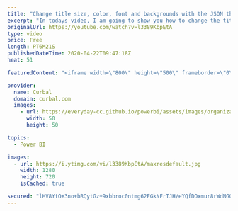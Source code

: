 ```yaml
---
title: "Change title size, color, font and backgrounds with the JSON theme file"
excerpt: "In todays video, I am going to show you how to change the title size, font and color and visual background, as well as report background using power bi JSON theme files. I will also share mine for those of you that are curbal members.  To download go to the dowload center and memberhsip downloads and"
originalUrl: https://youtube.com/watch?v=l3389KbpEtA
type: video
price: Free
length: PT6M21S
publishedDateTime: 2020-04-22T09:47:18Z
heat: 51

featuredContent: "<iframe width=\"800\" height=\"500\" frameborder=\"0\" src=\"https://www.youtube.com/embed/l3389KbpEtA\" allow=\"accelerometer; autoplay; encrypted-media; gyroscope; picture-in-picture\" allowfullscreen></iframe>"

provider:
  name: Curbal
  domain: curbal.com
  images:
    - url: https://everyday-cc.github.io/powerbi/assets/images/organizations/curbal.com-50x50.jpg
      width: 50
      height: 50

topics:
  - Power BI

images:
  - url: https://i.ytimg.com/vi/l3389KbpEtA/maxresdefault.jpg
    width: 1280
    height: 720
    isCached: true

secured: "lHV8YtO+3no+bRQytGz+9xbbroc0ntmg62EGkNFrTJH/eYQfDOxmur8rWdNGQ9bOz9w57VdQJt+bjrrIndPwodYKHK3S7LYiX90P4Re1e9eglUeK5vx8wX8zN8sR0pdwogy8hwHdDMPmNsI09vKcUlzFNKXP4BqXxUl2p0jIT5uh8DU3OwY+IeVFBEsQKSohK5tXheyc8TYndVeXazGiMAJG/XBJ+yltHOarzS4otikqb18tWmNNWzFx2d/LJRCDXdmFxnR1M4GhEn3JfiWtkAC5YBCEn39FB/yqHsaJ/ItNsVkO04qLLURg08OAzxPkAXWVMEtbiEFK6DRFWHOv5gM1Fn7T1ffMnyOpXkT5QSIQJBmY/zjr2Bf8duVJ8zQG0EpEYL7Fg2qvuMk8YIt+XriO5d/5QnNmoMfiRWB1RGY=;0R4sd8+HLxJHXEZO8pkMrg=="
---
```


